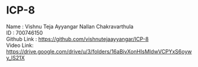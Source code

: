 # ICP-8 <br>
Name : Vishnu Teja Ayyangar Nallan Chakravarthula <br>
ID : 700746150 <br>
Github Link : https://github.com/vishnutejaayyangar/ICP-8 <br>
Video Link: https://drive.google.com/drive/u/3/folders/16aBivXonHIsMIdwVCPYxS6oywy_lS21X <br>
